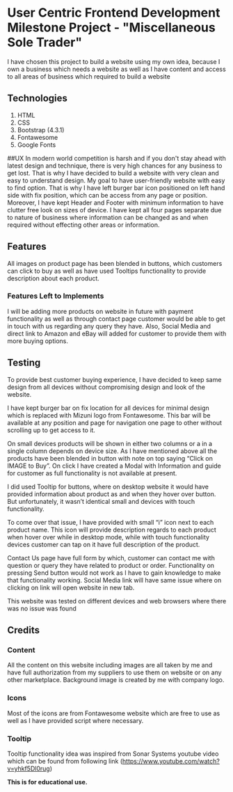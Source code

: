 # User Centric Frontend Development Milestone Project - "Miscellaneous Sole Trader"

I have chosen this project to build a website using my own idea, because I own a business which needs a website as well as I have content and access to all areas of business which required to build a website

## Technologies

1. HTML
2. CSS
3. Bootstrap (4.3.1)
4. Fontawesome
5. Google Fonts

##UX
In modern world competition is harsh and if you don't stay ahead with latest design and technique, there is very high chances for any business to get lost. That is why I have decided to build a website with very clean and easy to understand design.
My goal to have user-friendly website with easy to find option. That is why I have left burger bar icon positioned on left hand side with fix position, which can be access from any page or position. Moreover, I have kept Header and Footer with minimum information to have clutter free look on sizes of device. I have kept all four pages separate due to nature of business where information can be changed as and when required without effecting other areas or information.

## Features
All images on product page has been blended in buttons, which customers can click to buy as well as have used Tooltips functionality to provide description about each product.

### Features Left to Implements
I will be adding more products on website in future with payment functionality as well as through contact page customer would be able to get in touch with us regarding any query they have. Also, Social Media and direct link to Amazon and eBay will added for customer to provide them with more buying options.

## Testing
To provide best customer buying experience, I have decided to keep same design from all devices without compromising design and look of the website.

I have kept burger bar on fix location for all devices for minimal design which is replaced with Mizuni logo from Fontawesome. This bar will be available at any position and page for navigation one page to other without scrolling up to get access to it.

On small devices products will be shown in either two columns or a in a single column depends on device size. As I have mentioned above all the products have been blended in button with note on top saying “Click on IMAGE to Buy”. On click I have created a Modal with Information and guide for customer as full functionality is not available at present.

I did used Tooltip for buttons, where on desktop website it would have provided information about product as and when they hover over button. But unfortunately, it wasn’t identical small and devices with touch functionality.

To come over that issue, I have provided with small “i” icon next to each product name. This icon will provide description regards to each product when hover over while in desktop mode, while with touch functionality devices customer can tap on it have full description of the product.

Contact Us page have full form by which, customer can contact me with question or query they have related to product or order. Functionality on pressing Send button would not work as I have to gain knowledge to make that functionality working. Social Media link will have same issue where on clicking on link will open website in new tab.

This website was tested on different devices and web browsers where there was no issue was found

## Credits

### Content
All the content on this website including images are all taken by me and have full authorization from my suppliers to use them on website or on any other marketplace. Background image is created by me with company logo.

### Icons
Most of the icons are from Fontawesome website which are free to use as well as I have provided script where necessary.

### Tooltip
Tooltip functionality idea was inspired from Sonar Systems youtube video which can be found from following link
(https://www.youtube.com/watch?v=yhkf5Dl0rug)

**This is for educational use.**